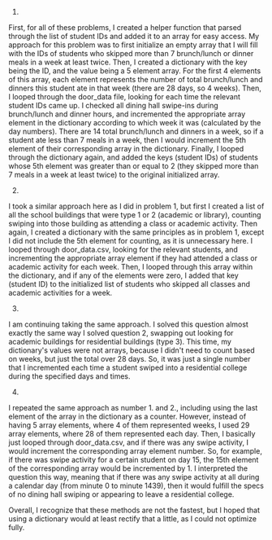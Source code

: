1.

First, for all of these problems, I created a helper function that parsed through the list of student IDs and added it to an array for easy access.
My approach for this problem was to first initialize an empty array that I will fill with the IDs of students who skipped more than 7 brunch/lunch or dinner meals in a week at least twice. Then, I created a dictionary with the key being the ID, and the value being a 5 element array. For the first 4 elements of this array, each element represents the number of total brunch/lunch and dinners this student ate in that week (there are 28 days, so 4 weeks). Then, I looped through the door_data file, looking for each time the relevant student IDs came up. I checked all dining hall swipe-ins during brunch/lunch and dinner hours, and incremented the appropriate array element in the dictionary according to which week it was (calculated by the day numbers). There are 14 total brunch/lunch and dinners in a week, so if a student ate less than 7 meals in a week, then I would increment the 5th element of their corresponding array in the dictionary. Finally, I looped through the dictionary again, and added the keys (student IDs) of students whose 5th element was greater than or equal to 2 (they skipped more than 7 meals in a week at least twice) to the original initialized array.

2.

I took a similar approach here as I did in problem 1, but first I created a list of all the school buildings that were type 1 or 2 (academic or library), counting swiping into those building as attending a class or academic activity. Then again, I created a dictionary with the same principles as in problem 1, except I did not include the 5th element for counting, as it is unnecessary here. I looped through door_data.csv, looking for the relevant students, and incrementing the appropriate array element if they had attended a class or academic activity for each week. Then, I looped through this array within the dictionary, and if any of the elements were zero, I added that key (student ID) to the initialized list of students who skipped all classes and academic activities for a week.

3.

I am continuing taking the same approach. I solved this question almost exactly the same way I solved question 2, swapping out looking for academic buildings for residential buildings (type 3). This time, my dictionary's values were not arrays, because I didn't need to count based on weeks, but just the total over 28 days. So, it was just a single number that I incremented each time a student swiped into a residential college during the specified days and times. 

4.

I repeated the same approach as number 1. and 2., including using the last element of the array in the dictionary as a counter. However, instead of having 5 array elements, where 4 of them represented weeks, I used 29 array elements, where 28 of them represented each day. Then, I basically just looped through door_data.csv, and if there was any swipe activity, I would increment the corresponding array element number. So, for example, if there was swipe activity for a certain student on day 15, the 15th element of the corresponding array would be incremented by 1. I interpreted the question this way, meaning that if there was any swipe activity at all during a calendar day (from minute 0 to minute 1439), then it would fulfill the specs of no dining hall swiping or appearing to leave a residential college. 

Overall, I recognize that these methods are not the fastest, but I hoped that using a dictionary would at least rectify that a little, as I could not optimize fully.